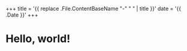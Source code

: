 +++
title = '{{ replace .File.ContentBaseName "-" " " | title }}'
date = '{{ .Date }}'
+++

# Hello, world!
